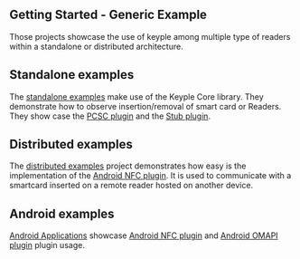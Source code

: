 Getting Started - Generic Example
---
Those projects showcase the use of keyple among multiple type of readers within a standalone or distributed architecture.  

## Standalone examples
The [standalone examples](/java/example/generic/standalone) make use of the Keyple Core library.
They demonstrate how to observe insertion/removal of smart card or Readers.
They show case the [PCSC plugin](/java/component/keyple-plugin/pcsc) and the [Stub plugin](/java/component/keyple-plugin/stub). 
    
## Distributed examples
The [distributed examples](/java/example/generic/distributed) project demonstrates how easy is the implementation of the [Android NFC plugin](/java/component/keyple-plugin/android-nfc).
It is used to communicate with a smartcard inserted on a remote reader hosted on another device.

## Android examples
[Android Applications](/java/example/generic/android) showcase [Android NFC plugin](/android/keyple-plugin/android-nfc) and [Android OMAPI plugin](/android/keyple-plugin/android-omapi) plugin usage.
